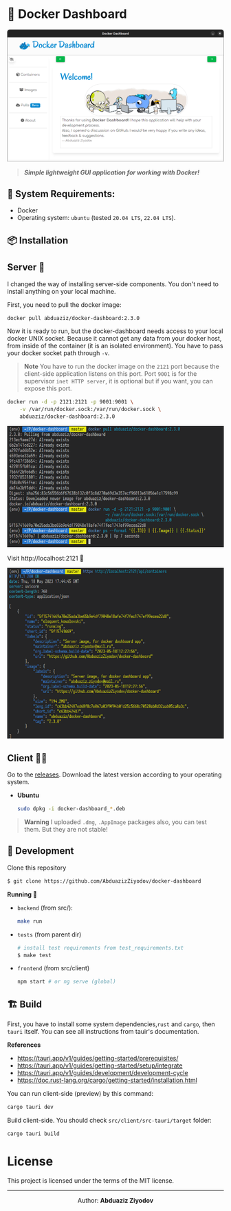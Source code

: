 # 🐳 **Docker Dashboard**

![](./assets/docker-dashboard.png)

> **_Simple lightweight GUI application for working with Docker!_**

## **📄 System Requirements**:

- Docker
- Operating system: `ubuntu` (tested `20.04 LTS`, `22.04 LTS`).

## **📦 Installation**

## **Server** 🚀

I changed the way of installing server-side components. You don't need to install anything on your local machine.

First, you need to pull the docker image:

```sh
docker pull abduaziz/docker-dashboard:2.3.0
```

Now it is ready to run, but the docker-dashboard needs access to your local docker UNIX socket. Because it cannot get any data from your docker host, from inside of the container (it is an isolated environment). You have to pass your docker socket path through `-v`.

> **Note**
> You have to run the docker image on the `2121` port because the client-side application listens on this port. Port `9001` is for the supervisor `inet HTTP server`, it is optional but if you want, you can expose this port.

```sh
docker run -d -p 2121:2121 -p 9001:9001 \
    -v /var/run/docker.sock:/var/run/docker.sock \
    abduaziz/docker-dashboard:2.3.0
```

![](./assets/docker-pull-run.png)

Visit http://localhost:2121 🎉

![](./assets/http-req-api.png)

## **Client** 👨‍🦰

Go to the [releases](https://github.com/AbduazizZiyodov/docker-dashboard/releases). Download the latest version according to your operating system.

- **Ubuntu**
  ```sh
  sudo dpkg -i docker-dashboard_*.deb
  ```

> **Warning**
> I uploaded `.dmg`, `.AppImage` packages also, you can test them. But they are not stable!

## **🔧 Development**

Clone this repository

```sh
$ git clone https://github.com/AbduazizZiyodov/docker-dashboard
```

**Running 🚀**

- `backend` (from src/):
  ```sh
  make run
  ```
- `tests` (from parent dir)
  ```sh
  # install test requirements from test_requirements.txt
  $ make test
  ```
- `frontend` (from src/client)
  ```sh
  npm start # or ng serve (global)
  ```

## **🏗️ Build**

First, you have to install some system dependencies,`rust` and `cargo`, then `tauri` itself. You can see all instructions from tauir's documentation.

**References**

- https://tauri.app/v1/guides/getting-started/prerequisites/
- https://tauri.app/v1/guides/getting-started/setup/integrate
- https://tauri.app/v1/guides/development/development-cycle
- https://doc.rust-lang.org/cargo/getting-started/installation.html

You can run client-side (preview) by this command:

```sh
cargo tauri dev
```

Build client-side. You should check `src/client/src-tauri/target` folder:

```sh
cargo tauri build
```

# **License**

This project is licensed under the terms of the MIT license.

<hr>

<p align='center'>
    Author: <strong>Abduaziz Ziyodov</strong> 
</p>
